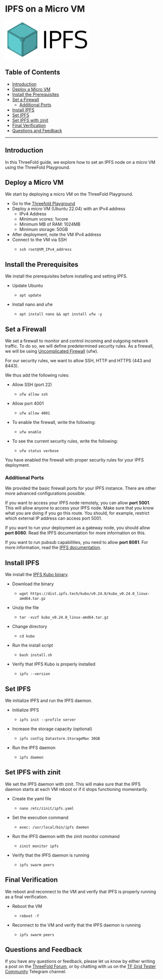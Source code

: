 <h1> IPFS on a Micro VM</h1>

![ipfs_logo](../img/ipfs_logo.png)

<h2>Table of Contents</h2>

- [Introduction](#introduction)
- [Deploy a Micro VM](#deploy-a-micro-vm)
- [Install the Prerequisites](#install-the-prerequisites)
- [Set a Firewall](#set-a-firewall)
  - [Additional Ports](#additional-ports)
- [Install IPFS](#install-ipfs)
- [Set IPFS](#set-ipfs)
- [Set IPFS with zinit](#set-ipfs-with-zinit)
- [Final Verification](#final-verification)
- [Questions and Feedback](#questions-and-feedback)

***

## Introduction

In this ThreeFold guide, we explore how to set an IPFS node on a micro VM using the ThreeFold Playground.

## Deploy a Micro VM

We start by deploying a micro VM on the ThreeFold Playground.

* Go to the [Threefold Playground](https://playground.grid.tf/#/)
* Deploy a micro VM (Ubuntu 22.04) with an IPv4 address
  * IPv4 Address
  * Minimum vcores: 1vcore
  * Minimum MB of RAM: 1024MB
  * Minimum storage: 50GB
* After deployment, note the VM IPv4 address
* Connect to the VM via SSH
  * ``` 
    ssh root@VM_IPv4_address
    ```

## Install the Prerequisites

We install the prerequisites before installing and setting IPFS.

* Update Ubuntu
  * ```
    apt update
    ```
* Install nano and ufw
  * ```
    apt install nano && apt install ufw -y
    ```

## Set a Firewall

We set a firewall to monitor and control incoming and outgoing network traffic. To do so, we will define predetermined security rules. As a firewall, we will be using [Uncomplicated Firewall](https://wiki.ubuntu.com/UncomplicatedFirewall) (ufw).

For our security rules, we want to allow SSH, HTTP and HTTPS (443 and 8443).

We thus add the following rules:

* Allow SSH (port 22)
  * ```
    ufw allow ssh
    ```
* Allow port 4001
  * ```
    ufw allow 4001
    ```
* To enable the firewall, write the following:
  * ```
    ufw enable
    ```

* To see the current security rules, write the following:
  * ```
    ufw status verbose
    ```

You have enabled the firewall with proper security rules for your IPFS deployment.

### Additional Ports

We provided the basic firewall ports for your IPFS instance. There are other more advanced configurations possible.

If you want to access your IPFS node remotely, you can allow **port 5001**. This will allow anyone to access your IPFS node. Make sure that you know what you are doing if you go this route. You should, for example, restrict which external IP address can access port 5001.

If you want to run your deployment as a gateway node, you should allow **port 8080**. Read the IPFS documentation for more information on this.

If you want to run pubsub capabilities, you need to allow **port 8081**. For more information, read the [IPFS documentation](https://blog.ipfs.tech/25-pubsub/).

## Install IPFS

We install the [IPFS Kubo binary](https://docs.ipfs.tech/install/command-line/#install-official-binary-distributions).

* Download the binary
  * ```
    wget https://dist.ipfs.tech/kubo/v0.24.0/kubo_v0.24.0_linux-amd64.tar.gz
    ```
* Unzip the file
  * ```
    tar -xvzf kubo_v0.24.0_linux-amd64.tar.gz
    ```
* Change directory
  * ```
    cd kubo
    ```
* Run the install script
  * ```
    bash install.sh
    ```
* Verify that IPFS Kubo is properly installed
  * ```
    ipfs --version
    ```

## Set IPFS

We initialize IPFS and run the IPFS daemon.

* Initialize IPFS
  * ```
    ipfs init --profile server
    ```
* Increase the storage capacity (optional)
  * ```
    ipfs config Datastore.StorageMax 30GB
    ```
* Run the IPFS daemon
  * ```
    ipfs daemon
    ```

## Set IPFS with zinit

We set the IPFS daemon with zinit. This will make sure that the IPFS daemon starts at each VM reboot or if it stops functioning momentarily.

* Create the yaml file
  * ```
    nano /etc/zinit/ipfs.yaml
    ```
* Set the execution command
  * ```
    exec: /usr/local/bin/ipfs daemon
    ```
* Run the IPFS daemon with the zinit monitor command
  * ```
    zinit monitor ipfs
    ```
* Verify that the IPFS daemon is running
  * ```
    ipfs swarm peers
    ```

## Final Verification

We reboot and reconnect to the VM and verify that IPFS is properly running as a final verification.

* Reboot the VM
  * ```
    reboot -f
    ```
* Reconnect to the VM and verify that the IPFS daemon is running
  * ```
    ipfs swarm peers
    ```

## Questions and Feedback

If you have any questions or feedback, please let us know by either writing a post on the [ThreeFold Forum](https://forum.threefold.io/), or by chatting with us on the [TF Grid Tester Community](https://t.me/threefoldtesting) Telegram channel.